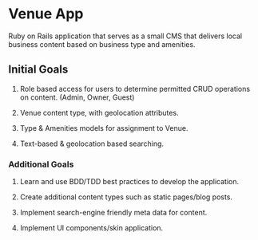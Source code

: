 # Venue App

Ruby on Rails application that serves as a small CMS that delivers local business content based on business type and amenities.

## Initial Goals

1. Role based access for users to determine permitted CRUD operations on content. (Admin, Owner, Guest)

2. Venue content type, with geolocation attributes.

3. Type & Amenities models for assignment to Venue.

4. Text-based & geolocation based searching.

### Additional Goals

1. Learn and use BDD/TDD best practices to develop the application.

2. Create additional content types such as static pages/blog posts.

3. Implement search-engine friendly meta data for content.

4. Implement UI components/skin application.